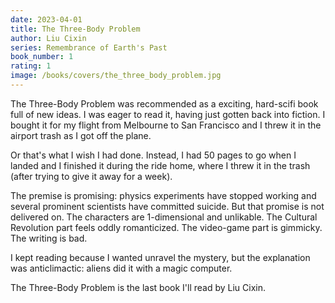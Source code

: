 ```yaml
---
date: 2023-04-01
title: The Three-Body Problem
author: Liu Cixin
series: Remembrance of Earth's Past
book_number: 1
rating: 1
image: /books/covers/the_three_body_problem.jpg
---
```


<span class="book-title">The Three-Body Problem</span> was recommended as a
exciting, hard-scifi book full of new ideas. I was eager to read it, having
just gotten back into fiction. I bought it for my flight from Melbourne to San
Francisco and I threw it in the airport trash as I got off the plane.

Or that's what I wish I had done. Instead, I had 50 pages to go when I landed
and I finished it during the ride home, where I threw it in the trash (after
trying to give it away for a week).

The premise is promising: physics experiments have stopped working and several
prominent scientists have committed suicide. But that promise is not delivered
on. The characters are 1-dimensional and unlikable. The Cultural Revolution
part feels oddly romanticized. The video-game part is gimmicky. The writing is
bad.

I kept reading because I wanted unravel the mystery, but the explanation was
anticlimactic: aliens did it with a magic computer.

<span class="book-title">The Three-Body Problem</span> is the last book I'll
read by Liu Cixin.

